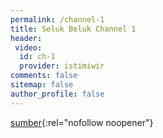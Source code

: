 ```yaml
---
permalink: /channel-1
title: Seluk Beluk Channel 1
header:
 video:
  id: ch-1
  provider: istimiwir
comments: false
sitemap: false
author_profile: false
---
```

[sumber](https://catetan.istimiwir.host){:rel="nofollow noopener"}
